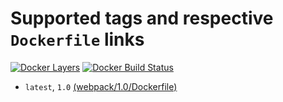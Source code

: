 # Supported tags and respective `Dockerfile` links
[![Docker Layers](https://images.microbadger.com/badges/image/ardeveloppement/webpack.svg)][microbadger]
[![Docker Build Status](https://img.shields.io/docker/build/ardeveloppement/webpack.svg)][dockerstore]

* `latest`, `1.0` [(webpack/1.0/Dockerfile)](https://github.com/ArDeveloppement/docker-images/blob/master/webpack/1.0/Dockerfile)

[microbadger]: https://microbadger.com/images/ardeveloppement/webpack
[dockerstore]: https://store.docker.com/community/images/ardeveloppement/webpack
